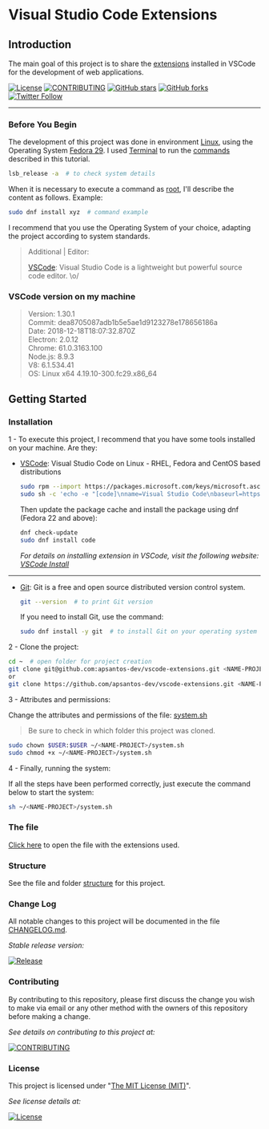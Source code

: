 # Visual Studio Code Extensions

## Introduction

The main goal of this project is to share the [extensions][extensions-ln] installed in VSCode for the development of web applications.

<!-- Badges section here. -->
[![License][license-img]][license-ln]
[![CONTRIBUTING][contributing-img]][contributing-ln]
[![GitHub stars][github-stars-img]][github-stars-ln]
[![GitHub forks][github-forks-img]][github-forks-ln]
[![Twitter Follow][twitter-follow-img]][twitter-follow-ln]

---

### Before You Begin

The development of this project was done in environment [Linux][linux-ln], using the Operating System [Fedora 29][fedora-ln]. I used [Terminal][terminal-ln] to run the [commands][commands-ln] described in this tutorial.

```sh
lsb_release -a  # to check system details
```

When it is necessary to execute a command as [root][root-ln], I'll describe the content as follows. Example:

```sh
sudo dnf install xyz  # command example
```

I recommend that you use the Operating System of your choice, adapting the project according to system standards.

> Additional | Editor:
>
> [VSCode][vscode-ln]: Visual Studio Code is a lightweight but powerful source code editor. \o/

### VSCode version on my machine

> Version: 1.30.1 \
Commit: dea8705087adb1b5e5ae1d9123278e178656186a \
Date: 2018-12-18T18:07:32.870Z \
Electron: 2.0.12 \
Chrome: 61.0.3163.100 \
Node.js: 8.9.3 \
V8: 6.1.534.41 \
OS: Linux x64 4.19.10-300.fc29.x86_64

## Getting Started

### Installation

1 - To execute this project, I recommend that you have some tools installed on your machine. Are they:

- [VSCode][vscode-ln]: Visual Studio Code on Linux - RHEL, Fedora and CentOS based distributions

  ```sh
  sudo rpm --import https://packages.microsoft.com/keys/microsoft.asc
  sudo sh -c 'echo -e "[code]\nname=Visual Studio Code\nbaseurl=https://packages.microsoft.com/yumrepos/vscode\nenabled=1\ngpgcheck=1\ngpgkey=https://packages.microsoft.com/keys/microsoft.asc" > /etc/yum.repos.d/vscode.repo'
  ```

  Then update the package cache and install the package using dnf (Fedora 22 and above):

  ```sh
  dnf check-update
  sudo dnf install code
  ```

  _For details on installing extension in VSCode, visit the following website: [VSCode Install][vscode-in]_

---

- [Git][git-ln]: Git is a free and open source distributed version control system.

  ```sh
  git --version  # to print Git version
  ```

  If you need to install Git, use the command:

  ```sh
  sudo dnf install -y git  # to install Git on your operating system
  ```

2 - Clone the project:

```sh
cd ~  # open folder for project creation
git clone git@github.com:apsantos-dev/vscode-extensions.git <NAME-PROJECT>  # SSH
or
git clone https://github.com/apsantos-dev/vscode-extensions.git <NAME-PROJECT> # HTTPS
```

3 - Attributes and permissions:

Change the attributes and permissions of the file: [system.sh](system.sh "Click to open the project")

> Be sure to check in which folder this project was cloned.

```sh
sudo chown $USER:$USER ~/<NAME-PROJECT>/system.sh
sudo chmod +x ~/<NAME-PROJECT>/system.sh
```

4 - Finally, running the system:

If all the steps have been performed correctly, just execute the command below to start the system:

```sh
sh ~/<NAME-PROJECT>/system.sh
```

### The file

[Click here][extensions-ln] to open the file with the extensions used.

### Structure

See the file and folder [structure][structure-ln] for this project.

### Change Log

All notable changes to this project will be documented in the file [CHANGELOG.md][changelog-ln].

_Stable release version:_

[![Release][release-img]][release-ln]

### Contributing

By contributing to this repository, please first discuss the change you wish to make via email or any other method with the owners of this repository before making a change.

_See details on contributing to this project at:_

[![CONTRIBUTING][contributing-img]][contributing-ln]

### License

This project is licensed under "[The MIT License (MIT)][mit-ln]".

_See license details at:_

[![License][license-img]][license-ln]

<!-- links -->
[changelog-ln]: CHANGELOG.md "Click here to open the file"
[commands-ln]: https://en.wikipedia.org/wiki/Command_(computing) "Press Ctrl and click this link to open the page in a new tab"
[contributing-img]: https://img.shields.io/badge/vscode&ndash;extensions-CONTRIBUTE-orange.svg?style=flat-square
[contributing-ln]: CONTRIBUTING.md "Contribute to make this boilerplate even better"
[extensions-ln]: src/assets/doc/extensions.md "Click here to open the file"
[fedora-ln]: https://getfedora.org/en/ "Press Ctrl and click this link to open the page in a new tab"
[git-ln]: https://git-scm.com/ "Press Ctrl and click this link to open the page in a new tab"
[github-stars-img]: https://img.shields.io/github/stars/apsantos-dev/vscode-extensions.svg?style=social&label=Star
[github-stars-ln]: https://github.com/apsantos-dev/vscode-extensions/stargazers "See who likes this design = ]"
[github-forks-img]: https://img.shields.io/github/forks/apsantos-dev/tests.svg?style=social&label=Fork
[github-forks-ln]: https://github.com/apsantos-dev/vscode-extensions/fork "Click to view Star details of this project"
[license-img]: https://img.shields.io/badge/license-MIT-blue.svg?style=flat-square
[license-ln]: LICENSE "Copyright (c) 2018 APSantos Desenvolvimento de Sistemas"
[linux-ln]: https://en.wikipedia.org/wiki/Linux "Press Ctrl and click this link to open the page in a new tab"
[mit-ln]: https://opensource.org/licenses/MIT "Click and see the project"
[release-img]: https://img.shields.io/github/release/apsantos-dev/vscode-extensions.svg?style=flat-square
[release-ln]: https://github.com/apsantos-dev/vscode-extensions/releases "See all versions of this project"
[root-ln]: https://en.wikipedia.org/wiki/Sudo "Press Ctrl and click this link to open the page in a new tab"
[structure-ln]: structure.md "Click and see the project!"
[terminal-ln]: https://en.wikipedia.org/wiki/Linux_console "Press Ctrl and click this link to open the page in a new tab"
[twitter-follow-img]: https://img.shields.io/twitter/follow/apsantosdev.svg?label=Follow&style=social
[twitter-follow-ln]: https://twitter.com/intent/follow?screen_name=apsantosdev "View my profile on Twitter"
[vscode-ln]: https://code.visualstudio.com/ "Press Ctrl and click this link to open the page in a new tab"
[vscode-in]: https://code.visualstudio.com/docs/setup/linux#_rhel-fedora-and-centos-based-distributions "Press Ctrl and click this link to open the page in a new tab"